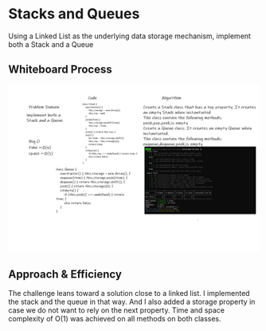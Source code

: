 # Stacks and Queues

<!-- Description of the challenge -->

Using a Linked List as the underlying data storage mechanism, implement both a Stack and a Queue

## Whiteboard Process

<!-- Embedded whiteboard image -->

![Stack and Queue](./code10.png)

## Approach & Efficiency

<!-- What approach did you take? Discuss Why. What is the Big O space/time for this approach? -->

The challenge leans toward a solution close to a linked list. I implemented the stack and the queue in that way. And I also added a storage property in case we do not want to rely on the next property. Time and space complexity of O(1) was achieved on all methods on both classes.